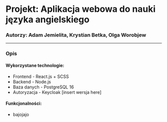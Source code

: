 # Projekt: Aplikacja webowa do nauki języka angielskiego
### Autorzy: Adam Jemielita, Krystian Betka, Olga Worobjew

---------------------------------------------------------------------------------

### Opis

#### Wykorzystane technologie:
* Frontend - React.js + SCSS
* Backend - Node.js
* Baza danych - PostgreSQL 16
* Autoryzacja - Keycloak [insert wersja here]

#### Funkcjonalności:
* bajojajo
